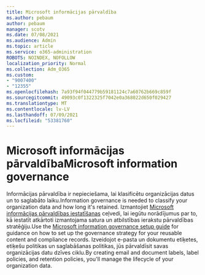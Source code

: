 ```yaml
---
title: Microsoft informācijas pārvaldība
ms.author: pebaum
author: pebaum
manager: scotv
ms.date: 07/08/2021
ms.audience: Admin
ms.topic: article
ms.service: o365-administration
ROBOTS: NOINDEX, NOFOLLOW
localization_priority: Normal
ms.collection: Adm_O365
ms.custom:
- "9007400"
- "12355"
ms.openlocfilehash: 7a93f94f044779b59181124c7a60762b669c859f
ms.sourcegitcommit: 49093c0f1322325f7042e0a368022d650f029427
ms.translationtype: MT
ms.contentlocale: lv-LV
ms.lasthandoff: 07/09/2021
ms.locfileid: "53381760"
---
```

# <a name="microsoft-information-governance"></a><span data-ttu-id="450ba-102">Microsoft informācijas pārvaldība</span><span class="sxs-lookup"><span data-stu-id="450ba-102">Microsoft information governance</span></span>

<span data-ttu-id="450ba-103">Informācijas pārvaldība ir nepieciešama, lai klasificētu organizācijas datus un to saglabāto laiku.</span><span class="sxs-lookup"><span data-stu-id="450ba-103">Information governance is needed to classify your organization data and how long it's retained.</span></span> <span data-ttu-id="450ba-104">Izmantojiet [Microsoft informācijas pārvaldības iestatīšanas](https://admin.microsoft.com/AdminPortal/Home#/modernonboarding/migsetupguide) ceļvedi, lai iegūtu norādījumus par to, kā iestatīt atkārtoti izmantojama satura un atbilstības ierakstu pārvaldības stratēģiju.</span><span class="sxs-lookup"><span data-stu-id="450ba-104">Use the [Microsoft information governance setup guide](https://admin.microsoft.com/AdminPortal/Home#/modernonboarding/migsetupguide) for guidance on how to set up the governance strategy for your reusable content and compliance records.</span></span> <span data-ttu-id="450ba-105">Izveidojot e-pasta un dokumentu etiķetes, etiķešu politikas un saglabāšanas politikas, jūs pārvaldīsit savas organizācijas datu dzīves ciklu.</span><span class="sxs-lookup"><span data-stu-id="450ba-105">By creating email and document labels, label policies, and retention policies, you'll manage the lifecycle of your organization data.</span></span>

